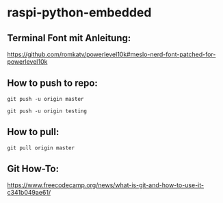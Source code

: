 # raspi-python-embedded


## Terminal Font mit Anleitung:

https://github.com/romkatv/powerlevel10k#meslo-nerd-font-patched-for-powerlevel10k

## How to push to repo:

```
git push -u origin master
```

```
git push -u origin testing
```

## How to pull:

```
git pull origin master
```

## Git How-To:

https://www.freecodecamp.org/news/what-is-git-and-how-to-use-it-c341b049ae61/
